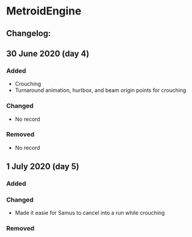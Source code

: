 # MetroidEngine

## Changelog:

## 30 June 2020 (day 4) 

### Added
- Crouching
- Turnaround animation, hurtbox, and beam origin points for crouching
### Changed
- No record
### Removed
- No record

## 1 July 2020 (day 5)

### Added
### Changed
- Made it easie for Samus to cancel into a run while crouching
### Removed